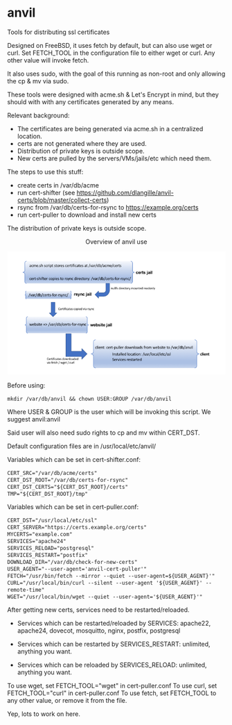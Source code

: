 # anvil

Tools for distributing ssl certificates

Designed on FreeBSD, it uses fetch by default, but can also use wget or curl.
Set FETCH_TOOL in the configuration file to either wget or curl. Any other
value will invoke fetch.

It also uses sudo, with the goal of this running as non-root and only allowing the cp & mv via sudo.

These tools were designed with acme.sh & Let's Encrypt in mind, but they
should with with any certificates generated by any means.

Relevant background:

* The certificates are being generated via acme.sh in a centralized location.
* certs are not generated where they are used.
* Distribution of private keys is outside scope.
* New certs are pulled by the servers/VMs/jails/etc which need them.

The steps to use this stuff:

* create certs in /var/db/acme
* run cert-shifter (see https://github.com/dlangille/anvil-certs/blob/master/collect-certs)
* rsync from /var/db/certs-for-rsync to https://example.org/certs
* run cert-puller to download and install new certs

The distribution of private keys is outside scope.

<p align="center">Overview of anvil use</p>
<img src ="https://github.com/dlangille/anvil/blob/master/images/anvil-overiew.png?raw=true" title="Overview of anvil use" alt="Overview of anvil use"/>


Before using: 

```
mkdir /var/db/anvil && chown USER:GROUP /var/db/anvil
```

Where USER & GROUP is the user which will be invoking this script. We
suggest anvil:anvil

Said user will also need sudo rights to cp and mv within CERT_DST.

Default configuration files are in /usr/local/etc/anvil/

Variables which can be set in cert-shifter.conf:

```
CERT_SRC="/var/db/acme/certs"
CERT_DST_ROOT="/var/db/certs-for-rsync"
CERT_DST_CERTS="${CERT_DST_ROOT}/certs"
TMP="${CERT_DST_ROOT}/tmp"
```

Variables which can be set in cert-puller.conf:

```
CERT_DST="/usr/local/etc/ssl"
CERT_SERVER="https://certs.example.org/certs"
MYCERTS="example.com"
SERVICES="apache24"
SERVICES_RELOAD="postgresql"
SERVICES_RESTART="postfix"
DOWNLOAD_DIR="/var/db/check-for-new-certs"
USER_AGENT="--user-agent='anvil-cert-puller'"
FETCH="/usr/bin/fetch --mirror --quiet --user-agent=${USER_AGENT}'"
CURL="/usr/local/bin/curl --silent --user-agent '${USER_AGENT}' --remote-time"
WGET="/usr/local/bin/wget --quiet --user-agent='${USER_AGENT}'"

```

After getting new certs, services need to be restarted/reloaded.


* Services which can be restarted/reloaded by SERVICES: apache22, apache24, dovecot, mosquitto,
  nginx, postfix, postgresql

* Services which can be restarted by SERVICES_RESTART: unlimited, anything you
  want.

* Services which can be reloaded by SERVICES_RELOAD: unlimited, anything you
  want.

To use wget, set FETCH_TOOL="wget" in cert-puller.conf
To use curl, set FETCH_TOOL="curl" in cert-puller.conf
To use fetch, set FETCH_TOOL to any other value, or remove it from the file.

Yep, lots to work on here.
